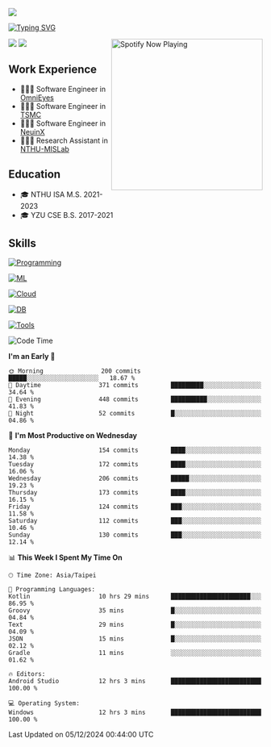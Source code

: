 ![](https://komarev.com/ghpvc/?username=peter0512lee&color=ff69b4)

[![Typing SVG](https://readme-typing-svg.herokuapp.com?color=F742BA&size=20&lines=Hi!+I'm+JYL)](https://git.io/typing-svg)

[<img src="https://spotify-now-playing.peter0512lee.vercel.app/api/spotify-playing" alt="Spotify Now Playing" width="300" align="right" />](https://open.spotify.com/user/21iyoswqgnkoe7peuesmqnhgy)

![](https://leetcard.jacoblin.cool/peter0512lee?theme=dark)
![](https://github-readme-activity-graph.vercel.app/graph?username=peter0512lee&theme=github)

## Work Experience
- 🧑🏻‍💻 Software Engineer in [OmniEyes](https://www.theomnieyes.com/)
- 🧑🏻‍💻 Software Engineer in [TSMC](https://www.tsmc.com/)
- 🧑🏻‍💻 Software Engineer in [NeuinX](https://neuinx.com/)
- 🧑🏻‍💻 Research Assistant in [NTHU-MISLab](https://mislab.cs.nthu.edu.tw/)

## Education
- 🎓 NTHU ISA M.S. 2021-2023
- 🎓 YZU CSE B.S. 2017-2021

## Skills
[![Programming](https://skillicons.dev/icons?i=cpp,py,kotlin)](https://skillicons.dev)

[![ML](https://skillicons.dev/icons?i=pytorch,opencv,sklearn)](https://skillicons.dev)

<!-- [![Web](https://skillicons.dev/icons?i=html,css,react,tailwind,nodejs,vite)](https://skillicons.dev) -->

[![Cloud](https://skillicons.dev/icons?i=aws,azure,docker,k8s)](https://skillicons.dev)

[![DB](https://skillicons.dev/icons?i=postgresql,firebase,sqlite,mongodb)](https://skillicons.dev)

[![Tools](https://skillicons.dev/icons?i=git,github,githubactions,vscode,postman,anaconda,androidstudio)](https://skillicons.dev)

<!--
<table><tr><td valign="top" width="50%">

<img src="https://github-readme-stats-sigma-five.vercel.app/api?username=peter0512lee&hide_border=true&show_icons=true&locale=en&layout=compact&theme=dracula" align="left" style="width: 100%" />

</td><td valign="top" width="50%">

<img src="https://github-readme-stats-sigma-five.vercel.app/api/top-langs?username=peter0512lee&hide_border=true&show_icons=true&locale=en&layout=compact&theme=dracula" align="left" style="width: 100%" />

</td></tr></table>  
-->

<!--START_SECTION:waka-->
![Code Time](http://img.shields.io/badge/Code%20Time-1%2C436%20hrs%2055%20mins-blue)

**I'm an Early 🐤** 

```text
🌞 Morning                200 commits         █████░░░░░░░░░░░░░░░░░░░░   18.67 % 
🌆 Daytime                371 commits         █████████░░░░░░░░░░░░░░░░   34.64 % 
🌃 Evening                448 commits         ██████████░░░░░░░░░░░░░░░   41.83 % 
🌙 Night                  52 commits          █░░░░░░░░░░░░░░░░░░░░░░░░   04.86 % 
```
📅 **I'm Most Productive on Wednesday** 

```text
Monday                   154 commits         ████░░░░░░░░░░░░░░░░░░░░░   14.38 % 
Tuesday                  172 commits         ████░░░░░░░░░░░░░░░░░░░░░   16.06 % 
Wednesday                206 commits         █████░░░░░░░░░░░░░░░░░░░░   19.23 % 
Thursday                 173 commits         ████░░░░░░░░░░░░░░░░░░░░░   16.15 % 
Friday                   124 commits         ███░░░░░░░░░░░░░░░░░░░░░░   11.58 % 
Saturday                 112 commits         ███░░░░░░░░░░░░░░░░░░░░░░   10.46 % 
Sunday                   130 commits         ███░░░░░░░░░░░░░░░░░░░░░░   12.14 % 
```


📊 **This Week I Spent My Time On** 

```text
🕑︎ Time Zone: Asia/Taipei

💬 Programming Languages: 
Kotlin                   10 hrs 29 mins      ██████████████████████░░░   86.95 % 
Groovy                   35 mins             █░░░░░░░░░░░░░░░░░░░░░░░░   04.84 % 
Text                     29 mins             █░░░░░░░░░░░░░░░░░░░░░░░░   04.09 % 
JSON                     15 mins             █░░░░░░░░░░░░░░░░░░░░░░░░   02.12 % 
Gradle                   11 mins             ░░░░░░░░░░░░░░░░░░░░░░░░░   01.62 % 

🔥 Editors: 
Android Studio           12 hrs 3 mins       █████████████████████████   100.00 % 

💻 Operating System: 
Windows                  12 hrs 3 mins       █████████████████████████   100.00 % 
```


 Last Updated on 05/12/2024 00:44:00 UTC
<!--END_SECTION:waka-->


<!--
**peter0512lee/peter0512lee** is a ✨ _special_ ✨ repository because its `README.md` (this file) appears on your GitHub profile.

